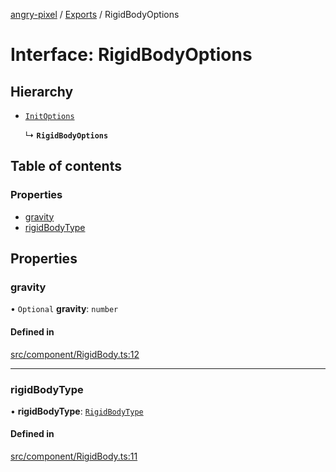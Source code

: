 [angry-pixel](../README.md) / [Exports](../modules.md) / RigidBodyOptions

# Interface: RigidBodyOptions

## Hierarchy

- [`InitOptions`](InitOptions.md)

  ↳ **`RigidBodyOptions`**

## Table of contents

### Properties

- [gravity](RigidBodyOptions.md#gravity)
- [rigidBodyType](RigidBodyOptions.md#rigidbodytype)

## Properties

### gravity

• `Optional` **gravity**: `number`

#### Defined in

[src/component/RigidBody.ts:12](https://github.com/angry-pixel-studio/angry-pixel-engine/blob/6176278/src/component/RigidBody.ts#L12)

___

### rigidBodyType

• **rigidBodyType**: [`RigidBodyType`](../enums/RigidBodyType.md)

#### Defined in

[src/component/RigidBody.ts:11](https://github.com/angry-pixel-studio/angry-pixel-engine/blob/6176278/src/component/RigidBody.ts#L11)
